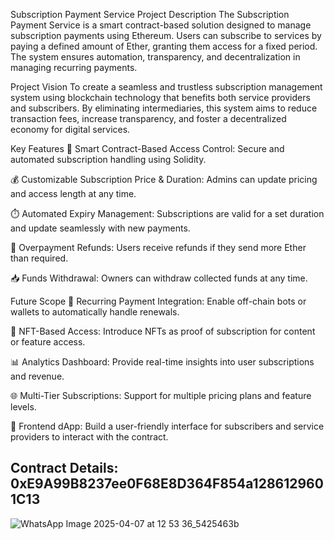 Subscription Payment Service
Project Description
The Subscription Payment Service is a smart contract-based solution designed to manage subscription payments using Ethereum. Users can subscribe to services by paying a defined amount of Ether, granting them access for a fixed period. The system ensures automation, transparency, and decentralization in managing recurring payments.

Project Vision
To create a seamless and trustless subscription management system using blockchain technology that benefits both service providers and subscribers. By eliminating intermediaries, this system aims to reduce transaction fees, increase transparency, and foster a decentralized economy for digital services.

Key Features
🔐 Smart Contract-Based Access Control: Secure and automated subscription handling using Solidity.

💰 Customizable Subscription Price & Duration: Admins can update pricing and access length at any time.

⏱️ Automated Expiry Management: Subscriptions are valid for a set duration and update seamlessly with new payments.

💸 Overpayment Refunds: Users receive refunds if they send more Ether than required.

📥 Funds Withdrawal: Owners can withdraw collected funds at any time.

Future Scope
🔄 Recurring Payment Integration: Enable off-chain bots or wallets to automatically handle renewals.

🧩 NFT-Based Access: Introduce NFTs as proof of subscription for content or feature access.

📊 Analytics Dashboard: Provide real-time insights into user subscriptions and revenue.

🌐 Multi-Tier Subscriptions: Support for multiple pricing plans and feature levels.

📱 Frontend dApp: Build a user-friendly interface for subscribers and service providers to interact with the contract.

## Contract Details: 0xE9A99B8237ee0F68E8D364F854a1286129601C13
![WhatsApp Image 2025-04-07 at 12 53 36_5425463b](https://github.com/user-attachments/assets/761a4325-eee6-4650-8b0a-6bf115a0c39b)




